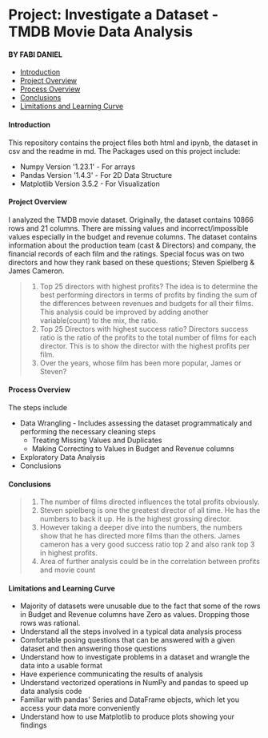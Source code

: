 # Project: Investigate a Dataset - TMDB Movie Data Analysis

#### BY FABI DANIEL


<ul>
<li><a href="#intro">Introduction</a></li>
<li><a href="#overview">Project Overview</a></li>
<li><a href="#process">Process Overview</a></li>
<li><a href="#conclusions">Conclusions</a></li>
<li><a href="#ll">Limitations and Learning Curve</a></li>
</ul>


<a id='intro'></a>
#### Introduction
This repository contains the project files both html and ipynb, the dataset in csv and the readme in md. 
The Packages used on this project include: 

* Numpy Version '1.23.1' - For arrays
* Pandas Version '1.4.3' - For 2D Data Structure 
* Matplotlib Version 3.5.2 - For Visualization

<a id='overview'></a>
#### Project Overview
I analyzed the TMDB movie dataset. Originally, the dataset contains 10866 rows and 21 columns. There are missing values and incorrect/impossible values especially in the budget and revenue columns. The dataset contains information about the production team (cast & Directors) and company, the financial records of each film and the ratings. 
Special focus was on two directors and how they rank based on these questions; Steven Spielberg & James Cameron. 
> 1. Top 25 directors with highest profits? 
    The idea is to determine the best performing directors in terms of profits by finding the sum of the differences between revenues and budgets for all their films. This analysis could be improved by adding another variable(count) to the mix, the ratio.
> 2. Top 25 Directors with highest success ratio? 
    Directors success ratio is the ratio of the profits to the total number of films for each director. This is to show the director with the highest profits per film.
> 3. Over the years, whose film has been more popular, James or Steven?

<a id='process'></a>
#### Process Overview

The steps include 
* Data Wrangling - Includes assessing the dataset programmaticaly and performing the necessary cleaning steps
    * Treating Missing Values and Duplicates
    * Making Correcting to Values in Budget and Revenue columns
* Exploratory Data Analysis
* Conclusions



<a id='conclusions'></a>
#### Conclusions
> 1. The number of films directed influences the total profits obviously.
> 2. Steven spielberg is one the greatest director of all time. He has the numbers to back it up. He is the highest grossing director. 
> 3. However taking a deeper dive into the numbers, the numbers show that he has directed more films than the others. James cameron has a very good success ratio top 2 and also rank top 3 in highest profits. 
> 4. Area of further analysis could be in the  correlation between profits and movie count

<a id='ll'></a>
#### Limitations and Learning Curve
* Majority of datasets were unusable due to the fact that some of the rows in Budget and Revenue columns have Zero as values. Dropping those rows was rational.
* Understand all the steps involved in a typical data analysis process
* Comfortable posing questions that can be answered with a given dataset and then answering those questions
* Understand how to investigate problems in a dataset and wrangle the data into a usable format
* Have experience communicating the results of analysis
* Understand vectorized operations in NumPy and pandas to speed up data analysis code
* Familiar with pandas' Series and DataFrame objects, which let you access your data more conveniently
* Understand how to use Matplotlib to produce plots showing your findings


    

